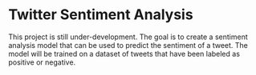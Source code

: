 # Twitter Sentiment Analysis

This project is still under-development. The goal is to create a sentiment analysis model that can be used to predict the sentiment of a tweet. The model will be trained on a dataset of tweets that have been labeled as positive or negative.
